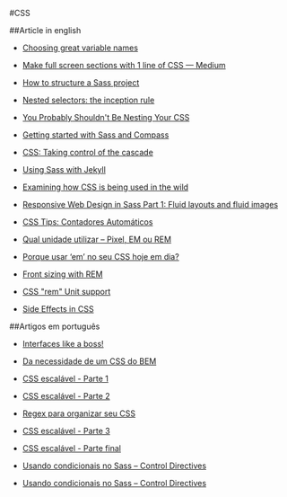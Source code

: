 #CSS

##Article in english
* [Choosing great variable names](http://thesassway.com/beginner/variable-naming)

* [Make full screen sections with 1 line of CSS — Medium](https://medium.com/@ckor/make-full-screen-sections-with-1-line-of-css-b82227c75cbd)

* [How to structure a Sass project](http://thesassway.com/beginner/how-to-structure-a-sass-project)

* [Nested selectors: the inception rule](http://thesassway.com/beginner/the-inception-rule)

* [You Probably Shouldn't Be Nesting Your CSS](http://sriharisriraman.in/blog/2013/09/08/dont-nest-css/)

* [Getting started with Sass and Compass](http://thesassway.com/beginner/getting-started-with-sass-and-compass)

* [CSS: Taking control of the cascade](https://signalvnoise.com/posts/3003-css-taking-control-of-the-cascade)

* [Using Sass with Jekyll](http://markdotto.com/2014/09/25/sass-and-jekyll/)

* [Examining how CSS is being used in the wild](http://reports.quickleft.com/css)

* [Responsive Web Design in Sass Part 1: Fluid layouts and fluid images](http://thesassway.com/intermediate/responsive-web-design-part-1)

* [CSS Tips: Contadores Automáticos](http://gmoura.github.io/blog/2015/02/05/css-tips-contadores-automaticos/)

* [Qual unidade utilizar – Pixel, EM ou REM](http://tableless.com.br/unidade-pixels-em-rem/)

* [Porque usar ‘em’ no seu CSS hoje em dia?](http://blog.caelum.com.br/porque-usar-em-no-seu-css-hoje-em-dia/)

* [Front sizing with REM](http://snook.ca/archives/html_and_css/font-size-with-rem)

* [CSS "rem" Unit support](http://ahedg.es/w/rem.html)

* [Side Effects in CSS](http://philipwalton.com/articles/side-effects-in-css/)

##Artigos em português

* [Interfaces like a boss!](http://woliveiras.com.br/desenvolvendo-interfaces-like-boss/)

* [Da necessidade de um CSS do BEM](https://medium.com/@wilfernandesjr/da-necessidade-de-um-css-do-bem-7332a10c3f8d)

* [CSS escalável - Parte 1](https://medium.com/@shankarcabus/css-escalavel-parte-1-41e7e863799e)

* [CSS escalável - Parte 2](https://medium.com/@shankarcabus/css-escalavel-parte-2-acb9f0144c9d)

* [Regex para organizar seu CSS](http://www.raphaelfabeni.com.br/organizando-css-com-regex/)

* [CSS escalável - Parte 3](https://medium.com/@shankarcabus/css-escalavel-parte-3-b970ae49acb7)

* [CSS escalável - Parte final](https://medium.com/@shankarcabus/css-escalavel-parte-final-ff845a62ec4a)

* [Usando condicionais no Sass – Control Directives](http://tableless.com.br/usando-condicionais-sass-control-directives/)

* [Usando condicionais no Sass – Control Directives](http://tableless.com.br/usando-condicionais-sass-control-directives/)

